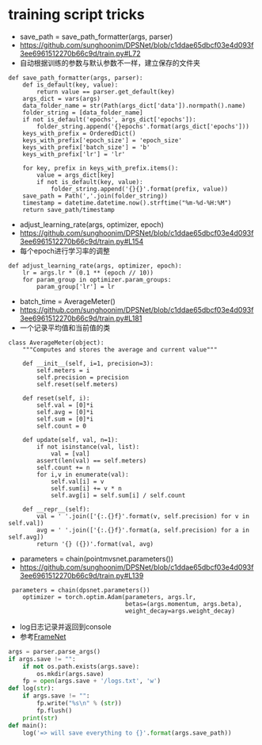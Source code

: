 # training script tricks
- save_path = save_path_formatter(args, parser)
- https://github.com/sunghoonim/DPSNet/blob/c1ddae65dbcf03e4d093f3ee6961512270b66c9d/train.py#L72
- 自动根据训练的参数与默认参数不一样，建立保存的文件夹
```
def save_path_formatter(args, parser):
    def is_default(key, value):
        return value == parser.get_default(key)
    args_dict = vars(args)
    data_folder_name = str(Path(args_dict['data']).normpath().name)
    folder_string = [data_folder_name]
    if not is_default('epochs', args_dict['epochs']):
        folder_string.append('{}epochs'.format(args_dict['epochs']))
    keys_with_prefix = OrderedDict()
    keys_with_prefix['epoch_size'] = 'epoch_size'
    keys_with_prefix['batch_size'] = 'b'
    keys_with_prefix['lr'] = 'lr'

    for key, prefix in keys_with_prefix.items():
        value = args_dict[key]
        if not is_default(key, value):
            folder_string.append('{}{}'.format(prefix, value))
    save_path = Path(','.join(folder_string))
    timestamp = datetime.datetime.now().strftime("%m-%d-%H:%M")
    return save_path/timestamp
```
- adjust_learning_rate(args, optimizer, epoch)
- https://github.com/sunghoonim/DPSNet/blob/c1ddae65dbcf03e4d093f3ee6961512270b66c9d/train.py#L154
- 每个epoch进行学习率的调整
```
def adjust_learning_rate(args, optimizer, epoch):
    lr = args.lr * (0.1 ** (epoch // 10))
    for param_group in optimizer.param_groups:
        param_group['lr'] = lr
```
- batch_time = AverageMeter()
- https://github.com/sunghoonim/DPSNet/blob/c1ddae65dbcf03e4d093f3ee6961512270b66c9d/train.py#L181
- 一个记录平均值和当前值的类
```
class AverageMeter(object):
    """Computes and stores the average and current value"""

    def __init__(self, i=1, precision=3):
        self.meters = i
        self.precision = precision
        self.reset(self.meters)

    def reset(self, i):
        self.val = [0]*i
        self.avg = [0]*i
        self.sum = [0]*i
        self.count = 0

    def update(self, val, n=1):
        if not isinstance(val, list):
            val = [val]
        assert(len(val) == self.meters)
        self.count += n
        for i,v in enumerate(val):
            self.val[i] = v
            self.sum[i] += v * n
            self.avg[i] = self.sum[i] / self.count

    def __repr__(self):
        val = ' '.join(['{:.{}f}'.format(v, self.precision) for v in self.val])
        avg = ' '.join(['{:.{}f}'.format(a, self.precision) for a in self.avg])
        return '{} ({})'.format(val, avg)
```
- parameters = chain(pointmvsnet.parameters())
- https://github.com/sunghoonim/DPSNet/blob/c1ddae65dbcf03e4d093f3ee6961512270b66c9d/train.py#L139
```
 parameters = chain(dpsnet.parameters())
    optimizer = torch.optim.Adam(parameters, args.lr,
                                 betas=(args.momentum, args.beta),
                                 weight_decay=args.weight_decay)
```
- log日志记录并返回到console
- 参考[FrameNet](https://github.com/hjwdzh/FrameNet/blob/master/src/train_affine_dorn.py)
```python
args = parser.parse_args()
if args.save != "":
    if not os.path.exists(args.save):
        os.mkdir(args.save)
    fp = open(args.save + '/logs.txt', 'w')
def log(str):
    if args.save != "":
        fp.write("%s\n" % (str))
        fp.flush()
    print(str)
def main():
    log('=> will save everything to {}'.format(args.save_path))
```